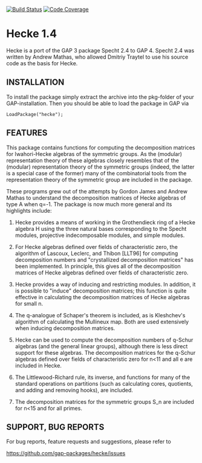 [![Build Status](https://travis-ci.org/gap-packages/hecke.svg?branch=master)](https://travis-ci.org/gap-packages/hecke)
[![Code Coverage](https://codecov.io/github/gap-packages/hecke/coverage.svg?branch=master&token=)](https://codecov.io/gh/gap-packages/hecke)

# Hecke 1.4

Hecke is a port of the GAP 3 package Specht 2.4 to GAP 4. Specht 2.4 was written
by Andrew Mathas, who allowed Dmitriy Traytel to use his source code as the basis
for Hecke.


## INSTALLATION

To install the package simply extract the archive into the pkg-folder of your
GAP-installation. Then you should be able to load the package in GAP via

    LoadPackage("hecke");


## FEATURES

This package contains functions for computing the decomposition matrices for
Iwahori-Hecke algebras of the symmetric groups. As the (modular) representation
theory of these algebras closely resembles that of the (modular) representation
theory of the symmetric groups (indeed, the latter is a special case of the
former) many of the combinatorial tools from the representation theory of the
symmetric group are included in the package.

These programs grew out of the attempts by Gordon James and Andrew Mathas to
understand the decomposition matrices of Hecke algebras of type A when q=-1.
The package is now much more general and its highlights include:

1.  Hecke provides a means of working in the Grothendieck ring of a Hecke algebra
    H using the three natural bases corresponding to the Specht modules,
    projective indecomposable modules, and simple modules.

2.  For Hecke algebras defined over fields of characteristic zero, the algorithm
    of Lascoux, Leclerc, and Thibon [LLT96] for computing decomposition numbers
    and "crystallized decomposition matrices" has been implemented. In
    principle, this gives all of the decomposition matrices of Hecke algebras
    defined over fields of characteristic zero.

3.  Hecke provides a way of inducing and restricting modules. In addition, it is
    possible to "induce" decomposition matrices; this function is quite
    effective in calculating the decomposition matrices of Hecke algebras for
    small n.

4.  The q-analogue of Schaper's theorem is included, as is Kleshchev's algorithm
    of calculating the Mullineux map. Both are used extensively when inducing
    decomposition matrices.

5.  Hecke can be used to compute the decomposition numbers of q-Schur algebras
    (and the general linear groups), although there is less direct support for
    these algebras. The decomposition matrices for the q-Schur algebras defined
    over fields of characteristic zero for n<11 and all e are included in Hecke.

6.  The Littlewood-Richard rule, its inverse, and functions for many of the
    standard operations on partitions (such as calculating cores, quotients, and
    adding and removing hooks), are included.

7.  The decomposition matrices for the symmetric groups S_n are included for
    n<15 and for all primes.


## SUPPORT, BUG REPORTS

For bug reports, feature requests and suggestions, please refer to

   <https://github.com/gap-packages/hecke/issues>
